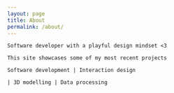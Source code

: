 ```yaml
---
layout: page
title: About
permalink: /about/
---
```


`Software developer with a playful design mindset <3`

`This site showcases some of my most recent projects`

`Software development | Interaction design`

`| 3D modelling | Data processing`

<!-- ![Alt text]({{ site.baseurl }}/assets/images/fun.png) -->
